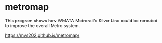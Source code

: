 # metromap

This program shows how WMATA Metrorail's Silver Line could be rerouted to improve the overall Metro system.

https://mvs202.github.io/metromap/
